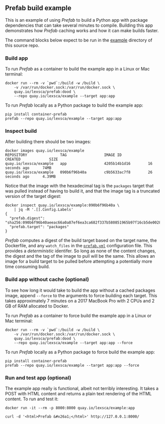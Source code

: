 
## Prefab build example

This is an example of using *Prefab* to build a Python app with package dependencies that can take several minutes to compile.  Building this app demonstrates how *Prefab* caching works and how it can make builds faster.

The command blocks below expect to be run in the [example](https://github.com/lexsca/prefab/tree/main/example) directory of this source repo.

### Build app

To run *Prefab* as a container to build the example app in a Linux or Mac terminal:

```
docker run --rm -v `pwd`:/build -w /build \
    -v /var/run/docker.sock:/var/run/docker.sock \
    quay.io/lexsca/prefab:dood \
    --repo quay.io/lexsca/example --target app:app

```

To run *Prefab* locally as a Python package to build the example app:

```
pip install container-prefab
prefab --repo quay.io/lexsca/example --target app:app
```

### Inspect build

After building there should be two images:

```
docker images quay.io/lexsca/example
REPOSITORY               TAG                 IMAGE ID            CREATED             SIZE
quay.io/lexsca/example   app                 4205b14b1d16        16 seconds ago      74MB
quay.io/lexsca/example   090b6f96b40a        c9b5633ac7f8        26 seconds ago      4.39MB
```

Notice that the image with the hexadecimal tag is the `packages` target that was pulled instead of having to build it, and that the image tag is a truncated version of the target digest:

```
docker inspect quay.io/lexsca/example:090b6f96b40a \
 	| jq -M '.[].Config.Labels'
{
  "prefab.digest": "sha256:090b6f96b40aeeac66a0a87ef6ea3ca682f337b580851965b97f16cb5de00280",
  "prefab.target": "packages"
}
```

*Prefab* computes a digest of the build target based on the target name, the Dockerfile, and any `watch_files` in the [`prefab.yml`](https://github.com/lexsca/prefab/blob/main/example/prefab.yml) configuration file.  This provides a *deterministic* identifer.  So long as none of the content changes, the digest and the tag of the image to pull will be the same.  This allows an image for a build target to be pulled before attempting a potentially more time consuming build.

### Build app without cache (optional)

To see how long it would take to build the app without a cached packages image, append `--force` to the arguments to force building each target. This takes approximately 7 minutes on a 2017 MacBook Pro with 2 CPUs and 2 GB of RAM allocated to Docker.

To run *Prefab* as a container to force build the example app in a Linux or Mac terminal:

```
docker run --rm -v `pwd`:/build -w /build \
    -v /var/run/docker.sock:/var/run/docker.sock \
    quay.io/lexsca/prefab:dood \
    --repo quay.io/lexsca/example --target app:app --force

```

To run *Prefab* locally as a Python package to force build the example app:

```
pip install container-prefab
prefab --repo quay.io/lexsca/example --target app:app --force
```

### Run and test app (optional)

The example app really is functional, albeit not terribly interesting. It takes a POST with HTML content and returns a plain text rendering of the HTML content. To run and test it:

```
docker run -it --rm -p 8000:8000 quay.io/lexsca/example:app
```


```
curl -d '<html>Prefab &#x26a1;</html>' http://127.0.0.1:8000/
```







